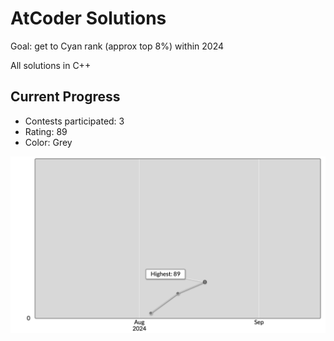 # AtCoder Solutions

Goal: get to Cyan rank (approx top 8%) within 2024

All solutions in C++

## Current Progress

- Contests participated: 3
- Rating: 89
- Color: Grey

![Yuta's ranking progression graph](/ranking.png)
